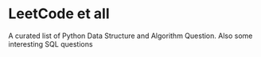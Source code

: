 # LeetCode et all

A curated list of Python Data Structure and Algorithm Question. Also some interesting SQL questions

```python
   
```

